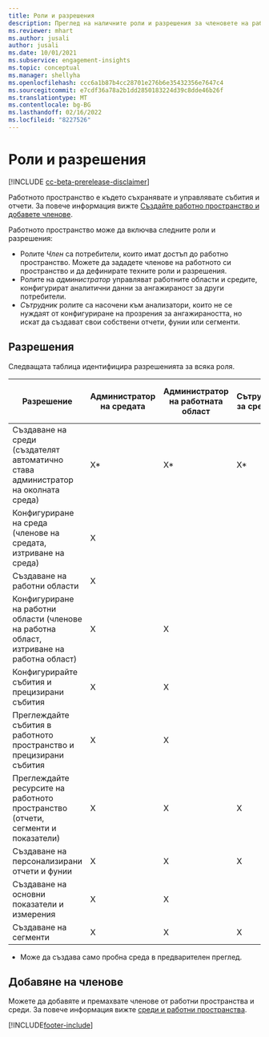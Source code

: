 ```yaml
---
title: Роли и разрешения
description: Преглед на наличните роли и разрешения за членовете на работното пространство.
ms.reviewer: mhart
ms.author: jusali
author: jusali
ms.date: 10/01/2021
ms.subservice: engagement-insights
ms.topic: conceptual
ms.manager: shellyha
ms.openlocfilehash: ccc6a1b87b4cc28701e276b6e35432356e7647c4
ms.sourcegitcommit: e7cdf36a78a2b1dd2850183224d39c8dde46b26f
ms.translationtype: MT
ms.contentlocale: bg-BG
ms.lasthandoff: 02/16/2022
ms.locfileid: "8227526"
---
```

# <a name="roles-and-permissions"></a>Роли и разрешения

[!INCLUDE [cc-beta-prerelease-disclaimer](includes/cc-beta-prerelease-disclaimer.md)]

Работното пространство е където съхранявате и управлявате събития и отчети. За повече информация вижте [Създайте работно пространство и добавете членове](create-workspace.md). 

Работното пространство може да включва следните роли и разрешения:

- Ролите *Член* са потребители, които имат достъп до работно пространство. Можете да зададете членове на работното си пространство и да дефинирате техните роли и разрешения. 
- Ролите на *администратор* управляват работните области и средите, конфигурират аналитични данни за ангажираност за други потребители. 
- *Сътрудник* ролите са насочени към анализатори, които не се нуждаят от конфигуриране на прозрения за ангажираността, но искат да създават свои собствени отчети, фунии или сегменти.

## <a name="permissions"></a>Разрешения
  
Следващата таблица идентифицира разрешенията за всяка роля. 

| Разрешение | Администратор на средата | Администратор на работната област | Сътрудник за средата | Сътрудник в работната област | 
|--|--|--|--|--|
| Създаване на среди (създателят автоматично става администратор на околната среда) | X* | X* | X* | X* |  
| Конфигуриране на среда (членове на средата, изтриване на среда) | X |  |  |  |  
| Създаване на работни области | X |  |  |  |  
| Конфигуриране на работни области (членове на работна област, изтриване на работна област) | X | X |  |  |  
| Конфигурирайте събития и прецизирани събития | X | X | |  |  
| Преглеждайте събития в работното пространство и прецизирани събития | X | X | |  |  
| Преглеждайте ресурсите на работното пространство (отчети, сегменти и показатели)| X | X | X | X |  
| Създаване на персонализирани отчети и фунии | X | X | X | X |  
| Създаване на основни показатели и измерения| X | X |  |  |  
| Създаване на сегменти| X | X | X | X |  

* Може да създава само пробна среда в предварителен преглед. 

## <a name="add-members"></a>Добавяне на членове

Можете да добавяте и премахвате членове от работни пространства и среди. За повече информация вижте [среди и работни пространства](manage-environments-workspaces.md).


[!INCLUDE[footer-include](../includes/footer-banner.md)]
